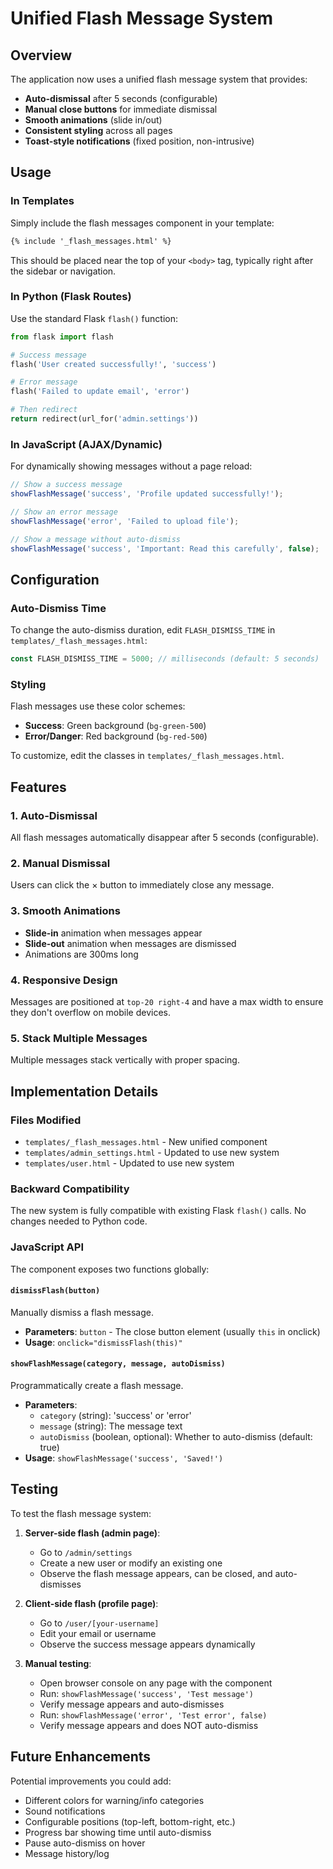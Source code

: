# Unified Flash Message System

## Overview

The application now uses a unified flash message system that provides:
- **Auto-dismissal** after 5 seconds (configurable)
- **Manual close buttons** for immediate dismissal
- **Smooth animations** (slide in/out)
- **Consistent styling** across all pages
- **Toast-style notifications** (fixed position, non-intrusive)

## Usage

### In Templates

Simply include the flash messages component in your template:

```html
{% include '_flash_messages.html' %}
```

This should be placed near the top of your `<body>` tag, typically right after the sidebar or navigation.

### In Python (Flask Routes)

Use the standard Flask `flash()` function:

```python
from flask import flash

# Success message
flash('User created successfully!', 'success')

# Error message
flash('Failed to update email', 'error')

# Then redirect
return redirect(url_for('admin.settings'))
```

### In JavaScript (AJAX/Dynamic)

For dynamically showing messages without a page reload:

```javascript
// Show a success message
showFlashMessage('success', 'Profile updated successfully!');

// Show an error message
showFlashMessage('error', 'Failed to upload file');

// Show a message without auto-dismiss
showFlashMessage('success', 'Important: Read this carefully', false);
```

## Configuration

### Auto-Dismiss Time

To change the auto-dismiss duration, edit `FLASH_DISMISS_TIME` in `templates/_flash_messages.html`:

```javascript
const FLASH_DISMISS_TIME = 5000; // milliseconds (default: 5 seconds)
```

### Styling

Flash messages use these color schemes:
- **Success**: Green background (`bg-green-500`)
- **Error/Danger**: Red background (`bg-red-500`)

To customize, edit the classes in `templates/_flash_messages.html`.

## Features

### 1. Auto-Dismissal
All flash messages automatically disappear after 5 seconds (configurable).

### 2. Manual Dismissal
Users can click the × button to immediately close any message.

### 3. Smooth Animations
- **Slide-in** animation when messages appear
- **Slide-out** animation when messages are dismissed
- Animations are 300ms long

### 4. Responsive Design
Messages are positioned at `top-20 right-4` and have a max width to ensure they don't overflow on mobile devices.

### 5. Stack Multiple Messages
Multiple messages stack vertically with proper spacing.

## Implementation Details

### Files Modified
- `templates/_flash_messages.html` - New unified component
- `templates/admin_settings.html` - Updated to use new system
- `templates/user.html` - Updated to use new system

### Backward Compatibility
The new system is fully compatible with existing Flask `flash()` calls. No changes needed to Python code.

### JavaScript API

The component exposes two functions globally:

#### `dismissFlash(button)`
Manually dismiss a flash message.
- **Parameters**: `button` - The close button element (usually `this` in onclick)
- **Usage**: `onclick="dismissFlash(this)"`

#### `showFlashMessage(category, message, autoDismiss)`
Programmatically create a flash message.
- **Parameters**:
  - `category` (string): 'success' or 'error'
  - `message` (string): The message text
  - `autoDismiss` (boolean, optional): Whether to auto-dismiss (default: true)
- **Usage**: `showFlashMessage('success', 'Saved!')`

## Testing

To test the flash message system:

1. **Server-side flash (admin page)**:
   - Go to `/admin/settings`
   - Create a new user or modify an existing one
   - Observe the flash message appears, can be closed, and auto-dismisses

2. **Client-side flash (profile page)**:
   - Go to `/user/[your-username]`
   - Edit your email or username
   - Observe the success message appears dynamically

3. **Manual testing**:
   - Open browser console on any page with the component
   - Run: `showFlashMessage('success', 'Test message')`
   - Verify message appears and auto-dismisses
   - Run: `showFlashMessage('error', 'Test error', false)`
   - Verify message appears and does NOT auto-dismiss

## Future Enhancements

Potential improvements you could add:
- Different colors for warning/info categories
- Sound notifications
- Configurable positions (top-left, bottom-right, etc.)
- Progress bar showing time until auto-dismiss
- Pause auto-dismiss on hover
- Message history/log
